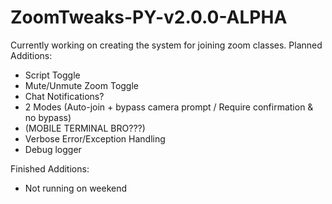 # ZoomTweaks-PY-v2.0.0-ALPHA
 
Currently working on creating the system for joining zoom classes.
Planned Additions:
- Script Toggle
- Mute/Unmute Zoom Toggle
- Chat Notifications?
- 2 Modes (Auto-join + bypass camera prompt / Require confirmation & no bypass)
- (MOBILE TERMINAL BRO???)
- Verbose Error/Exception Handling
- Debug logger

Finished Additions:
- Not running on weekend
